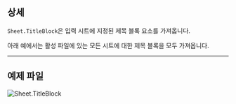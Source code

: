 ## 상세
`Sheet.TitleBlock`은 입력 시트에 지정된 제목 블록 요소를 가져옵니다.

아래 예에서는 활성 파일에 있는 모든 시트에 대한 제목 블록을 모두 가져옵니다.
___
## 예제 파일

![Sheet.TitleBlock](./Revit.Elements.Views.Sheet.TitleBlock_img.jpg)
